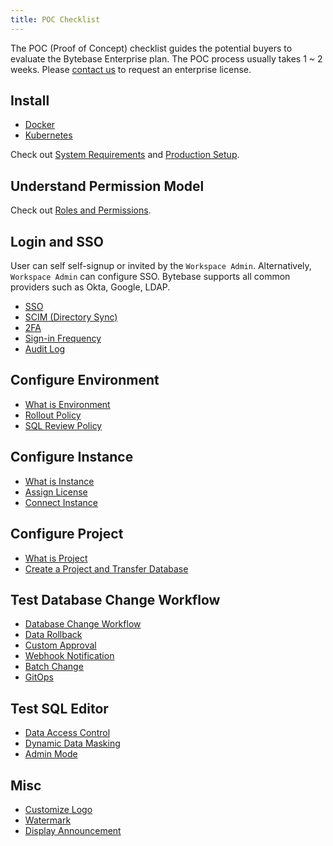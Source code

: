 ```yaml
---
title: POC Checklist
---
```


The POC (Proof of Concept) checklist guides the potential buyers to evaluate the Bytebase Enterprise
plan. The POC process usually takes 1 ~ 2 weeks. Please [contact us](/contact-us) to request an
enterprise license.

## Install

- [Docker](/docs/get-started/self-host/#docker)
- [Kubernetes](/docs/get-started/self-host/#kubernetes)

Check out [System Requirements](/docs/faq/##system-requirements)
and [Production Setup](/docs/administration/production-setup).

## Understand Permission Model

Check out [Roles and Permissions](/docs/concepts/roles-and-permissions/).

## Login and SSO

User can self self-signup or invited by the `Workspace Admin`. Alternatively, `Workspace Admin` can
configure SSO. Bytebase supports all common providers such as Okta, Google, LDAP.

- [SSO](/docs/administration/sso/overview/)
- [SCIM (Directory Sync)](/docs/administration/scim/overview/)
- [2FA](/docs/administration/2fa/)
- [Sign-in Frequency](/docs/administration/sign-in-frequency/)
- [Audit Log](/docs/security/audit-log/)

## Configure Environment

- [What is Environment](/docs/concepts/data-model/#environment)
- [Rollout Policy](/docs/administration/environment-policy/tier/)
- [SQL Review Policy](/docs/sql-review/review-policy/)

## Configure Instance

- [What is Instance](/docs/concepts/data-model/#database-instance)
- [Assign License](/docs/administration/license/)
- [Connect Instance](/docs/get-started/instance/)

## Configure Project

- [What is Project](/docs/concepts/data-model/#project)
- [Create a Project and Transfer Database](/docs/get-started/step-by-step/create-a-project/#option-a-transfer-an-existing-database-into-the-project)

## Test Database Change Workflow

- [Database Change Workflow](/docs/change-database/change-workflow/)
- [Data Rollback](/docs/change-database/rollback-data-changes/)
- [Custom Approval](/docs/administration/custom-approval/)
- [Webhook Notification](/docs/change-database/webhook/)
- [Batch Change](/docs/change-database/batch-change/)
- [GitOps](/docs/vcs-integration/overview/)

## Test SQL Editor

- [Data Access Control](/docs/security/data-access-control/)
- [Dynamic Data Masking](/docs/security/data-masking/overview/)
- [Admin Mode](/docs/sql-editor/admin-mode/)

## Misc

- [Customize Logo](/docs/administration/customize-logo/)
- [Watermark](/docs/security/watermark/)
- [Display Announcement](/docs/administration/announcement/)
